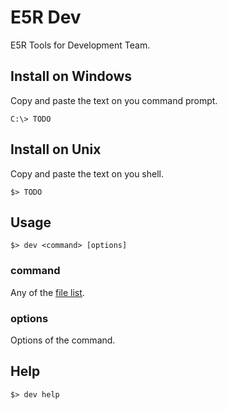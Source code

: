 E5R Dev
=======

E5R Tools for Development Team.

## Install on Windows

Copy and paste the text on you command prompt.

```
C:\> TODO
```

## Install on Unix

Copy and paste the text on you shell.

```
$> TODO
```

## Usage

```
$> dev <command> [options]
```

### command

Any of the [file list](dist).

### options

Options of the command.

## Help

```
$> dev help
```
